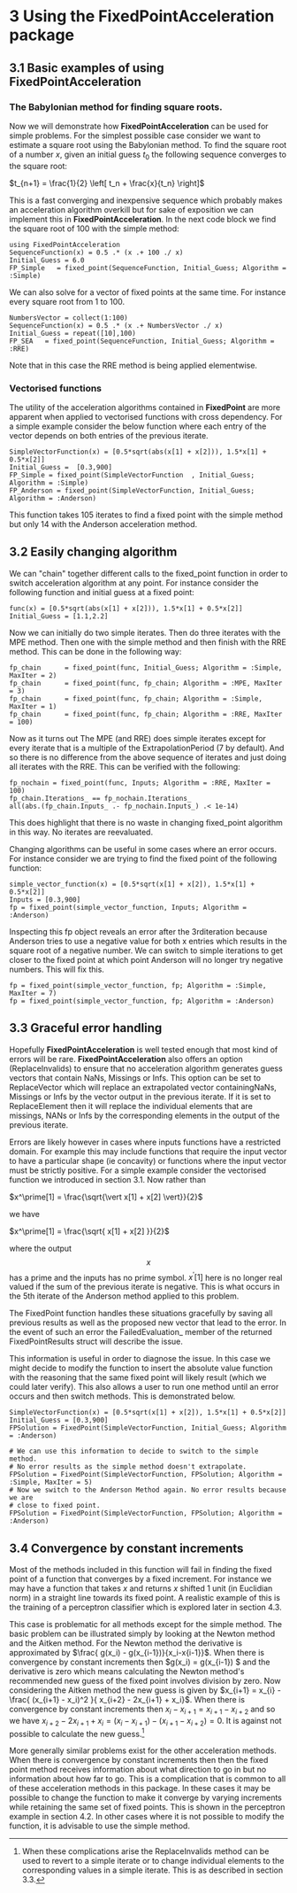 
# 3  Using the FixedPointAcceleration package

## 3.1 Basic examples of using FixedPointAcceleration

### The Babylonian method for finding square roots.

Now we will demonstrate how **FixedPointAcceleration** can be used for simple problems. For the simplest possible case consider we want to estimate a square root using the Babylonian method. To find the square root of a number $x$, given an initial guess $t_0$ the following sequence converges to the square root:

$t_{n+1} = \frac{1}{2} \left[ t_n + \frac{x}{t_n} \right]$

This is a fast converging and inexpensive sequence which probably makes an acceleration algorithm overkill but for sake of exposition we can implement this in **FixedPointAcceleration**. In the next code block we find the square root of 100 with the simple method:

```
using FixedPointAcceleration
SequenceFunction(x) = 0.5 .* (x .+ 100 ./ x)
Initial_Guess = 6.0
FP_Simple   = fixed_point(SequenceFunction, Initial_Guess; Algorithm = :Simple)
```

We can also solve for a vector of fixed points at the same time. For instance every square root from 1 to 100.

```
NumbersVector = collect(1:100)
SequenceFunction(x) = 0.5 .* (x .+ NumbersVector ./ x)
Initial_Guess = repeat([10],100)
FP_SEA   = fixed_point(SequenceFunction, Initial_Guess; Algorithm = :RRE)
```
Note that in this case the RRE method is being applied elementwise.

### Vectorised functions

The utility of the acceleration algorithms contained in **FixedPoint** are more apparent when applied to vectorised functions with cross dependency. For a simple example consider the below function where each entry of the vector depends on both entries of the previous iterate.

```
SimpleVectorFunction(x) = [0.5*sqrt(abs(x[1] + x[2])), 1.5*x[1] + 0.5*x[2]]
Initial_Guess =  [0.3,900]
FP_Simple = fixed_point(SimpleVectorFunction  , Initial_Guess; Algorithm = :Simple)
FP_Anderson = fixed_point(SimpleVectorFunction, Initial_Guess; Algorithm = :Anderson)
```
This function takes 105 iterates to find a fixed point with the simple method but only 14 with the Anderson acceleration method.

## 3.2 Easily changing algorithm

We can "chain" together different calls to the fixed_point function in order to switch acceleration algorithm
at any point. For instance consider the following function and initial guess at a fixed point:
```
func(x) = [0.5*sqrt(abs(x[1] + x[2])), 1.5*x[1] + 0.5*x[2]]
Initial_Guess = [1.1,2.2]
```
Now we can initially do two simple iterates. Then do three iterates with the MPE method. Then one with the simple method and then finish with the RRE method. This can be done in the following way:
```
fp_chain      = fixed_point(func, Initial_Guess; Algorithm = :Simple, MaxIter = 2)
fp_chain      = fixed_point(func, fp_chain; Algorithm = :MPE, MaxIter = 3)
fp_chain      = fixed_point(func, fp_chain; Algorithm = :Simple, MaxIter = 1)
fp_chain      = fixed_point(func, fp_chain; Algorithm = :RRE, MaxIter = 100)
```
Now as it turns out The MPE (and RRE) does simple iterates except for every iterate that is a multiple of the ExtrapolationPeriod (7 by default). And so there is no difference from the above sequence of iterates and just doing all iterates with the RRE. This can be verified with the following:
```
fp_nochain = fixed_point(func, Inputs; Algorithm = :RRE, MaxIter = 100)
fp_chain.Iterations_ == fp_nochain.Iterations_
all(abs.(fp_chain.Inputs_ .- fp_nochain.Inputs_) .< 1e-14)
```
This does highlight that there is no waste in changing fixed_point algorithm in this way. No iterates are reevaluated.

Changing algorithms can be useful in some cases where an error occurs. For instance consider we are trying to find the
fixed point of the following function:
```
simple_vector_function(x) = [0.5*sqrt(x[1] + x[2]), 1.5*x[1] + 0.5*x[2]]
Inputs = [0.3,900]
fp = fixed_point(simple_vector_function, Inputs; Algorithm = :Anderson)
```
Inspecting this fp object reveals an error after the 3rditeration because Anderson tries to use a negative value for both x entries which results in the square root of a negative number. We can switch to simple iterations to get closer to the fixed point at which point Anderson will no longer try negative numbers. This will fix this.
```
fp = fixed_point(simple_vector_function, fp; Algorithm = :Simple, MaxIter = 7)
fp = fixed_point(simple_vector_function, fp; Algorithm = :Anderson)
```

## 3.3 Graceful error handling

Hopefully **FixedPointAcceleration** is well tested enough that most kind of errors will be rare. **FixedPointAcceleration** also offers an option (ReplaceInvalids) to ensure that no acceleration algorithm generates guess vectors that contain NaNs, Missings or Infs. This option can be set to ReplaceVector  which will replace an extrapolated vector containingNaNs, Missings or Infs by the vector output in the previous iterate. If it is set to ReplaceElement then it will replace the individual elements that are missings, NANs or Infs by the corresponding elements in the output of the previous iterate.

Errors are likely however in cases where inputs functions have a restricted domain. For example this may include functions that require the input vector to have a particular shape (ie concavity) or functions where the input vector must be strictly positive. For a simple example consider the vectorised function we introduced in section 3.1. Now rather than

$x^\prime[1] = \frac{\sqrt{\vert x[1] + x[2] \vert}}{2}$

we have

$x^\prime[1] = \frac{\sqrt{ x[1] + x[2] }}{2}$

where the output $$x$$ has a prime and the inputs has no prime symbol. $x^\prime[1]$ here is no longer real valued if the sum of the previous iterate is negative. This is what occurs in the 5th iterate of the Anderson method applied to this problem.

The FixedPoint function handles these situations gracefully by saving all previous results as well as the proposed new vector that lead to the error. In the event of such an error the FailedEvaluation_ member of the returned FixedPointResults struct will describe the issue.

This information is useful in order to diagnose the issue. In this case we might decide to modify the function to insert the absolute value function with the reasoning that the same fixed point will likely result (which we could later verify). This also allows a user to run one method until an error occurs and then switch methods. This is demonstrated below.

```
SimpleVectorFunction(x) = [0.5*sqrt(x[1] + x[2]), 1.5*x[1] + 0.5*x[2]]
Initial_Guess = [0.3,900]
FPSolution = FixedPoint(SimpleVectorFunction, Initial_Guess; Algorithm = :Anderson)
```

```
# We can use this information to decide to switch to the simple method.
# No error results as the simple method doesn't extrapolate.
FPSolution = FixedPoint(SimpleVectorFunction, FPSolution; Algorithm = :Simple, MaxIter = 5)
# Now we switch to the Anderson Method again. No error results because we are
# close to fixed point.
FPSolution = FixedPoint(SimpleVectorFunction, FPSolution; Algorithm = :Anderson)
```

## 3.4 Convergence by constant increments

Most of the methods included in this function will fail in finding the fixed point of a function that converges by a fixed increment.
For instance we may have a function that takes $x$ and returns $x$ shifted 1 unit (in Euclidian norm) in a straight line
towards its fixed point. A realistic example of this is the training of a perceptron classifier which is explored later in section 4.3.

This case is problematic for all methods except for the simple method. The basic problem
can be illustrated simply by looking at the Newton method and the Aitken method. For the Newton method the derivative
is approximated by $\frac{ g(x_i) - g(x_{i-1})}{x_i-x{i-1}}$. When there is convergence by constant increments then
$g(x_i) = g(x_{i-1}) $ and the derivative is zero which means calculating the Newton method's recommended new guess of the
fixed point involves division by zero. Now considering the Aitken method the new guess is given by
$x_{i+1} = x_{i} - \frac{  (x_{i+1} - x_i)^2  }{  x_{i+2} - 2x_{i+1} + x_i}$.
When there is convergence by constant increments then $x_i - x_{i+1} = x_{i+1} - x_{i+2}$  and so we have $x_{i+2} - 2x_{i+1} + x_i = (x_i - x_{i+1}) - (x_{i+1} - x_{i+2}) = 0$. It is against not possible to calculate the new guess.[^5]

More generally similar problems exist for the other acceleration methods. When there is convergence by constant increments
then then the fixed point method receives information about what direction to go in but no information about how far to go.
This is a complication that is common to all of these acceleration methods in this package.
In these cases it may be possible to change the function to make it converge by varying increments while retaining the
same set of fixed points. This is shown in the perceptron example in section 4.2. In other cases where it is not possible
to modify the function, it is advisable to use the simple method.

[^5]: When these complications arise the ReplaceInvalids method can be used to revert to a simple iterate or to change individual elements to the corresponding values in a simple iterate. This is as described in section 3.3.
